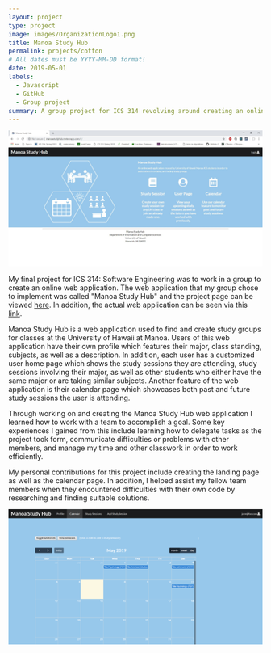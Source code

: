 ```yaml
---
layout: project
type: project
image: images/OrganizationLogo1.png
title: Manoa Study Hub
permalink: projects/cotton
# All dates must be YYYY-MM-DD format!
date: 2019-05-01
labels:
  - Javascript
  - GitHub
  - Group project
summary: A group project for ICS 314 revolving around creating an online web application.
---
```


<img class="ui medium right floated rounded image" src="/images/landing-m3.jpg">

My final project for ICS 314: Software Engineering was to work in a group to create an online web application. The web application that my group chose to implement was called "Manoa Study Hub" and the project page can be viewed [here](https://manoastudyhub.github.io/). In addition, the actual web application can be seen via this [link](http://manoastudyhub.meteorapp.com/#/).

Manoa Study Hub is a web application used to find and create study groups for classes at the University of Hawaii at Manoa. Users of this web application have their own profile which features their major, class standing, subjects, as well as a description. In addition, each user has a customized user home page which shows the study sessions they are attending, study sessions involving their major, as well as other students who either have the same major or are taking similar subjects. Another feature of the web application is their calendar page which showcases both past and future study sessions the user is attending.

Through working on and creating the Manoa Study Hub web application I learned how to work with a team to accomplish a goal. Some key experiences I gained from this include learning how to delegate tasks as the project took form, communicate difficulties or problems with other members, and manage my time and other classwork in order to work efficiently. 

My personal contributions for this project include creating the landing page as well as the calendar page. In addition, I helped assist my fellow team members when they encountered difficulties with their own code by researching and finding suitable solutions.

<img class="ui large left floated rounded image" src="/images/calendar2.png"> 
